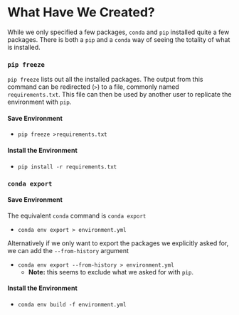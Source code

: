 # What Have We Created?

While we only specified a few packages, `conda` and `pip` installed quite a few packages. There is both a `pip` and a `conda` way of seeing the totality of what is installed.

### `pip freeze`

`pip freeze` lists out all the installed packages. The output from this command can be redirected (`>`) to a file, commonly named `requirements.txt`. This file can then be used by another user to replicate the environment with `pip`.

#### Save Environment

- `pip freeze >requirements.txt`

#### Install the Environment

- `pip install -r requirements.txt`

### `conda export`

#### Save Environment

The equivalent `conda` command is `conda export`
- `conda env export > environment.yml`

Alternatively if we only want to export the packages we explicitly asked for, we can add the `--from-history` argument
- `conda env export --from-history > environment.yml`
    - __Note:__ this seems to exclude what we asked for with `pip`.

#### Install the Environment

- `conda env build -f environment.yml`
